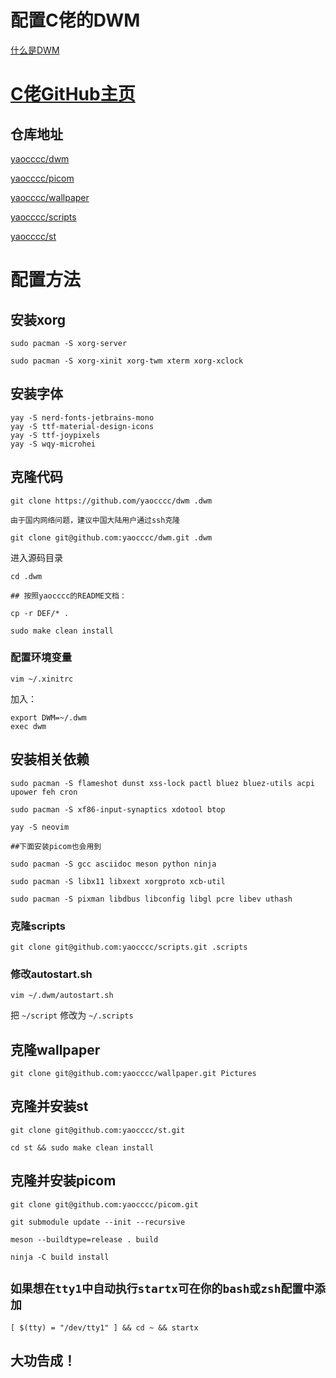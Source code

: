 # 配置C佬的DWM

[什么是DWM](https://zh.wikipedia.org/wiki/Dwm)

# [C佬GitHub主页](https://github.com/yaocccc)

## 仓库地址

[yaocccc/dwm](https://github.com/yaocccc/dwm)

[yaocccc/picom](https://github.com/yaocccc/picom)

[yaocccc/wallpaper](https://github.com/yaocccc/wallpaper)

[yaocccc/scripts](https://github.com/yaocccc/scripts)

[yaocccc/st](https://github.com/yaocccc/st)

# 配置方法

## 安装xorg

```
sudo pacman -S xorg-server

sudo pacman -S xorg-xinit xorg-twm xterm xorg-xclock
```

## 安装字体

```
yay -S nerd-fonts-jetbrains-mono
yay -S ttf-material-design-icons
yay -S ttf-joypixels
yay -S wqy-microhei
```

## 克隆代码

```
git clone https://github.com/yaocccc/dwm .dwm
```

`由于国内网络问题，建议中国大陆用户通过ssh克隆`

```
git clone git@github.com:yaocccc/dwm.git .dwm
```

进入源码目录

```
cd .dwm

## 按照yaocccc的README文档：

cp -r DEF/* .

sudo make clean install
```

### 配置环境变量

```
vim ~/.xinitrc
```

加入：

```
export DWM=~/.dwm
exec dwm
```

## 安装相关依赖

```
sudo pacman -S flameshot dunst xss-lock pactl bluez bluez-utils acpi upower feh cron

sudo pacman -S xf86-input-synaptics xdotool btop

yay -S neovim

##下面安装picom也会用到

sudo pacman -S gcc asciidoc meson python ninja

sudo pacman -S libx11 libxext xorgproto xcb-util 

sudo pacman -S pixman libdbus libconfig libgl pcre libev uthash
```

### 克隆scripts

```
git clone git@github.com:yaocccc/scripts.git .scripts
```

### 修改autostart.sh

```
vim ~/.dwm/autostart.sh
```

把 `~/script` 修改为 `~/.scripts`

## 克隆wallpaper

```
git clone git@github.com:yaocccc/wallpaper.git Pictures
```

## 克隆并安装st

```
git clone git@github.com:yaocccc/st.git

cd st && sudo make clean install
```

## 克隆并安装picom

```
git clone git@github.com:yaocccc/picom.git

git submodule update --init --recursive

meson --buildtype=release . build

ninja -C build install
```

## `如果想在tty1中自动执行startx可在你的bash或zsh配置中添加`

```
[ $(tty) = "/dev/tty1" ] && cd ~ && startx
```

## 大功告成！